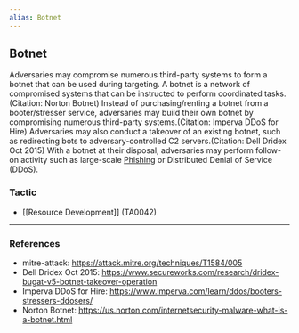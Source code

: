 ```yaml
---
alias: Botnet
---
```


## Botnet

Adversaries may compromise numerous third-party systems to form a botnet that can be used during targeting. A botnet is a network of compromised systems that can be instructed to perform coordinated tasks.(Citation: Norton Botnet) Instead of purchasing/renting a botnet from a booter/stresser service, adversaries may build their own botnet by compromising numerous third-party systems.(Citation: Imperva DDoS for Hire) Adversaries may also conduct a takeover of an existing botnet, such as redirecting bots to adversary-controlled C2 servers.(Citation: Dell Dridex Oct 2015) With a botnet at their disposal, adversaries may perform follow-on activity such as large-scale [Phishing](https://attack.mitre.org/techniques/T1566) or Distributed Denial of Service (DDoS).


### Tactic

- [[Resource Development]] (TA0042)


---
### References

- mitre-attack: https://attack.mitre.org/techniques/T1584/005
- Dell Dridex Oct 2015: https://www.secureworks.com/research/dridex-bugat-v5-botnet-takeover-operation
- Imperva DDoS for Hire: https://www.imperva.com/learn/ddos/booters-stressers-ddosers/
- Norton Botnet: https://us.norton.com/internetsecurity-malware-what-is-a-botnet.html
